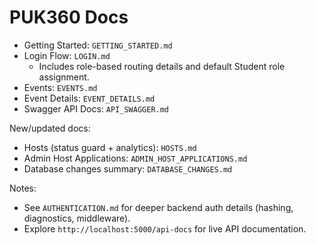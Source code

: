 # PUK360 Docs

- Getting Started: `GETTING_STARTED.md`
- Login Flow: `LOGIN.md`
  - Includes role-based routing details and default Student role assignment.
- Events: `EVENTS.md`
- Event Details: `EVENT_DETAILS.md`
- Swagger API Docs: `API_SWAGGER.md`

New/updated docs:
- Hosts (status guard + analytics): `HOSTS.md`
- Admin Host Applications: `ADMIN_HOST_APPLICATIONS.md`
- Database changes summary: `DATABASE_CHANGES.md`

Notes:
- See `AUTHENTICATION.md` for deeper backend auth details (hashing, diagnostics, middleware).
- Explore `http://localhost:5000/api-docs` for live API documentation.
